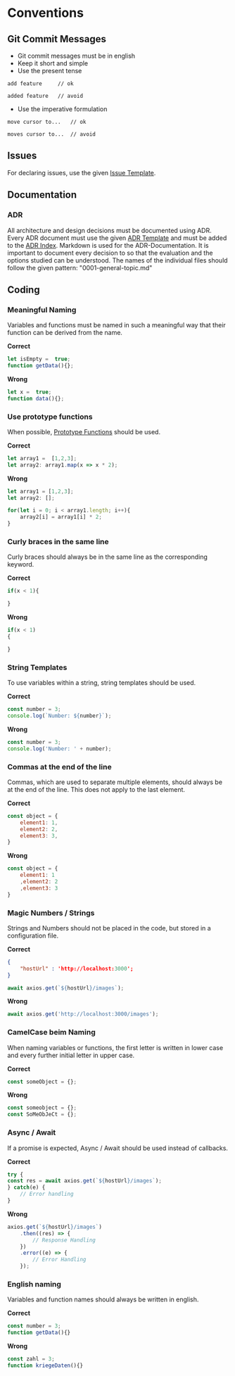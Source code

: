 # Conventions

## Git Commit Messages

- Git commit messages must be in english
- Keep it short and simple
- Use the present tense
```
add feature     // ok

added feature   // avoid
```
- Use the imperative formulation
```
move cursor to...   // ok

moves cursor to...  // avoid
```

## Issues
For declaring issues, use the given [Issue Template](https://github.com/BenPag/cranach/blob/master/docs/issue_template.md).

## Documentation

### ADR

All architecture and design decisions must be documented using ADR. 
Every ADR document must use the given [ADR Template](https://github.com/BenPag/cranach/blob/master/docs/adr/template.md) and must be added to the [ADR Index](https://github.com/BenPag/cranach/blob/master/docs/adr/index.md).
Markdown is used for the ADR-Documentation. It is important to document every decision to so that the evaluation and the options studied can be understood.
The names of the individual files should follow the given pattern: "0001-general-topic.md"


## Coding

###  Meaningful Naming 
Variables and functions must be named in such a meaningful way that their function can be derived from the name.

**Correct**
```javascript
let isEmpty =  true;
function getData(){};
```
**Wrong**
```javascript
let x =  true;
function data(){};
```

### Use prototype functions
When possible, [Prototype Functions](https://developer.mozilla.org/de/docs/Web/JavaScript/Reference/Global_Objects/Array/Prototypen) should be used.

**Correct**
```javascript
let array1 =  [1,2,3];
let array2: array1.map(x => x * 2);
```
**Wrong**
```javascript
let array1 = [1,2,3];
let array2: [];

for(let i = 0; i < array1.length; i++){
    array2[i] = array1[i] * 2;
}
```

### Curly braces in the same line

Curly braces should always be in the same line as the corresponding keyword.

**Correct**
```javascript
if(x < 1){

}
```
**Wrong**
```javascript
if(x < 1)
{

}
```

### String Templates
To use variables within a string, string templates should be used.

**Correct**
```javascript
const number = 3;
console.log(`Number: ${number}`);
```
**Wrong**
```javascript
const number = 3;
console.log('Number: ' + number);
```

### Commas at the end of the line

Commas, which are used to separate multiple elements, should always be at the end of the line. This does not apply to the last element.

**Correct**
```javascript
const object = {
    element1: 1,
    element2: 2,
    element3: 3,
}
```
**Wrong**
```javascript
const object = {
    element1: 1
    ,element2: 2
    ,element3: 3
}
```
### Magic Numbers / Strings

Strings and Numbers should not be placed in the code, but stored in a configuration file.

**Correct**
```json
{
    "hostUrl" : 'http://localhost:3000';
}
```

```javascript
await axios.get(`${hostUrl}/images`);
```
**Wrong**
```javascript
await axios.get('http://localhost:3000/images');
```

### CamelCase beim Naming

When naming variables or functions, the first letter is written in lower case and every further initial letter in upper case. 

**Correct**
```javascript
const someObject = {};
```
**Wrong**
```javascript
const someobject = {};
const SoMeObJeCt = {};
```

### Async / Await

If a promise is expected,  Async / Await should be used instead of callbacks.

**Correct**
```javascript
try {
const res = await axios.get(`${hostUrl}/images`);
} catch(e) {
    // Error handling
}
```
**Wrong**
```javascript
axios.get(`${hostUrl}/images`)
    .then((res) => {
        // Response Handling
    })
    .error((e) => {
        // Error Handling
    });
```

### English naming

Variables and function names should always be written in english. 

**Correct**
```javascript
const number = 3;
function getData(){}
```
**Wrong**
```javascript
const zahl = 3;
function kriegeDaten(){}
```
